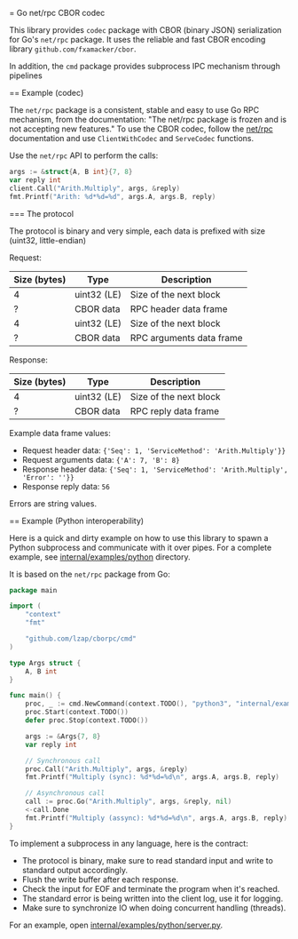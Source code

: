 = Go net/rpc CBOR codec

This library provides `codec` package with CBOR (binary JSON) serialization for Go's `net/rpc` package. It uses the
reliable and fast CBOR encoding library `github.com/fxamacker/cbor`.

In addition, the `cmd` package provides subprocess IPC mechanism through pipelines

== Example (codec)

The `net/rpc` package is a consistent, stable and easy to use Go RPC mechanism, from the documentation: "The net/rpc
package is frozen and is not accepting new features." To use the CBOR codec, follow
the [net/rpc](https://pkg.go.dev/net/rpc) documentation and use `ClientWithCodec` and `ServeCodec` functions.

Use the `net/rpc` API to perform the calls:

```go
args := &struct{A, B int}{7, 8}
var reply int
client.Call("Arith.Multiply", args, &reply)
fmt.Printf("Arith: %d*%d=%d", args.A, args.B, reply)
```

=== The protocol

The protocol is binary and very simple, each data is prefixed with size (uint32, little-endian)

Request:

| Size (bytes) | Type        | Description              |
|--------------|-------------|--------------------------|
| 4            | uint32 (LE) | Size of the next block   |
| ?            | CBOR data   | RPC header data frame    |
| 4            | uint32 (LE) | Size of the next block   |
| ?            | CBOR data   | RPC arguments data frame |

Response:

| Size (bytes) | Type        | Description              |
|--------------|-------------|--------------------------|
| 4            | uint32 (LE) | Size of the next block   |
| ?            | CBOR data   | RPC reply data frame     |

Example data frame values:

* Request header data: `{'Seq': 1, 'ServiceMethod': 'Arith.Multiply'}}`
* Request arguments data: `{'A': 7, 'B': 8}`
* Response header data: `{'Seq': 1, 'ServiceMethod': 'Arith.Multiply', 'Error': ''}}`
* Response reply data: `56`

Errors are string values.

== Example (Python interoperability)

Here is a quick and dirty example on how to use this library to spawn a Python subprocess and communicate with it over
pipes. For a complete example, see [internal/examples/python](internal/examples/python) directory.

It is based on the `net/rpc` package from Go:

```go
package main

import (
	"context"
	"fmt"

	"github.com/lzap/cborpc/cmd"
)

type Args struct {
	A, B int
}

func main() {
	proc, _ := cmd.NewCommand(context.TODO(), "python3", "internal/examples/python/service.py")
	proc.Start(context.TODO())
	defer proc.Stop(context.TODO())

	args := &Args{7, 8}
	var reply int

	// Synchronous call
	proc.Call("Arith.Multiply", args, &reply)
	fmt.Printf("Multiply (sync): %d*%d=%d\n", args.A, args.B, reply)

	// Asynchronous call
	call := proc.Go("Arith.Multiply", args, &reply, nil)
	<-call.Done
	fmt.Printf("Multiply (assync): %d*%d=%d\n", args.A, args.B, reply)
}
```

To implement a subprocess in any language, here is the contract:

* The protocol is binary, make sure to read standard input and write to standard output accordingly.
* Flush the write buffer after each response.
* Check the input for EOF and terminate the program when it's reached.
* The standard error is being written into the client log, use it for logging.
* Make sure to synchronize IO when doing concurrent handling (threads).

For an example, open [internal/examples/python/server.py](internal/examples/python/server.py).